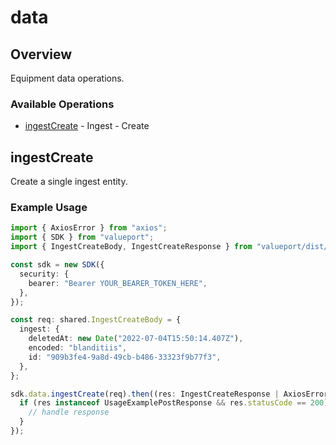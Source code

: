 # data

## Overview

Equipment data operations.

### Available Operations

* [ingestCreate](#ingestcreate) - Ingest - Create

## ingestCreate

Create a single ingest entity.

### Example Usage

```typescript
import { AxiosError } from "axios";
import { SDK } from "valueport";
import { IngestCreateBody, IngestCreateResponse } from "valueport/dist/sdk/models/operations";

const sdk = new SDK({
  security: {
    bearer: "Bearer YOUR_BEARER_TOKEN_HERE",
  },
});

const req: shared.IngestCreateBody = {
  ingest: {
    deletedAt: new Date("2022-07-04T15:50:14.407Z"),
    encoded: "blanditiis",
    id: "909b3fe4-9a8d-49cb-b486-33323f9b77f3",
  },
};

sdk.data.ingestCreate(req).then((res: IngestCreateResponse | AxiosError) => {
  if (res instanceof UsageExamplePostResponse && res.statusCode == 200) {
    // handle response
  }
});
```
